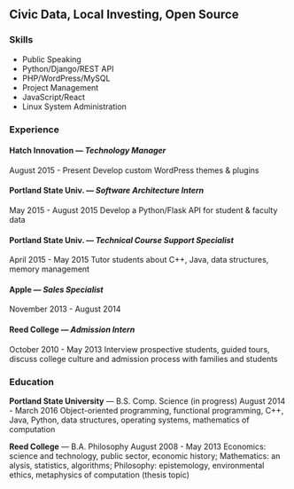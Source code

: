 ## Civic Data, Local Investing, Open Source


### Skills

- Public Speaking
- Python/Django/REST API
- PHP/WordPress/MySQL
- Project Management
- JavaScript/React
- Linux System Administration

### Experience

#### **Hatch Innovation** — *Technology Manager*August 2015 - PresentDevelop custom WordPress themes & plugins
#### **Portland State Univ.** — *Software Architecture Intern*May 2015 - August 2015Develop a Python/Flask API for student & faculty data
#### **Portland State Univ.** — *Technical Course Support Specialist*April 2015 - May 2015Tutor students about C++, Java, data structures, memory management
#### **Apple** — *Sales Specialist*
November 2013 - August 2014

#### **Reed College** — *Admission Intern*October 2010 - May 2013Interview prospective students, guided tours, discuss college culture and admission process with families and students

### Education

**Portland State University**  —  B.S. Comp. Science (in progress)August 2014 - March 2016Object-oriented programming, functional programming, C++, Java, Python, data structures, operating systems, mathematics of computation
**Reed College**  —  B.A. PhilosophyAugust 2008 - May 2013Economics: science and technology, public sector, economic history; Mathematics: an alysis, statistics, algorithms;  Philosophy: epistemology, environmental ethics, metaphysics of computation (thesis topic)
